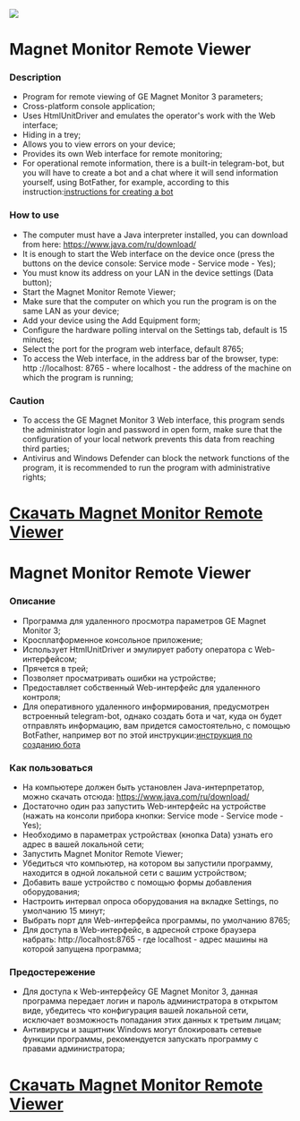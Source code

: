 ![](https://github.com/id-05/MagnetMonitorRemoteViewerServer/blob/master/images/preview.jpg)


# Magnet Monitor Remote Viewer

### Description

- Program for remote viewing of GE Magnet Monitor 3 parameters;
- Cross-platform console application;
- Uses HtmlUnitDriver and emulates the operator's work with the Web interface;
- Hiding in a trey;
- Allows you to view errors on your device;
- Provides its own Web interface for remote monitoring;
- For operational remote information, there is a built-in telegram-bot,
  but you will have to create a bot and a chat where it will send information yourself,
  using BotFather, for example, according to this instruction:[instructions for creating a bot](https://www.process.st/telegram-bot/)



### How to use

- The computer must have a Java interpreter installed, you can download from here: https://www.java.com/ru/download/
- It is enough to start the Web interface on the device once (press the buttons on the device console: Service mode - Service mode - Yes);
- You must know its address on your LAN in the device settings (Data button);
- Start the Magnet Monitor Remote Viewer;
- Make sure that the computer on which you run the program is on the same LAN as your device;
- Add your device using the Add Equipment form;
- Configure the hardware polling interval on the Settings tab, default is 15 minutes;
- Select the port for the program web interface, default 8765;
- To access the Web interface, in the address bar of the browser, type: http ://localhost: 8765 - where localhost - the address of the machine on which the program is running;


### Caution

- To access the GE Magnet Monitor 3 Web interface, this program sends the administrator login and password in open form, make sure that the configuration of your local network prevents this data from reaching third parties;
- Antivirus and Windows Defender can block the network functions of the program, it is recommended to run the program with administrative rights;

# [Скачать Magnet Monitor Remote Viewer](https://github.com/id-05/MagnetMonitorRemoteViewerServer/raw/master/out/artifacts/MagMon_jar/MagMon.jar)


# Magnet Monitor Remote Viewer

### Описание

- Программа для удаленного просмотра параметров GE Magnet Monitor 3;
- Кросплатформенное консольное приложение;
- Использует HtmlUnitDriver и эмулирует работу оператора с Web-интерфейсом;
- Прячется в трей;
- Позволяет просматривать ошибки на устройстве;
- Предоставляет собственный Web-интерфейс для удаленного контроля;
- Для оперативного удаленного информирования, предусмотрен встроенный telegram-bot,
  однако создать бота и чат, куда он будет отправлять информацию, вам придется самостоятельно,
  с помощью BotFather, например вот по этой инструкции:[инструкция по созданию бота](https://1spla.ru/blog/telegram_bot_for_mikrotik/)

### Как пользоваться
- На компьютере должен быть установлен Java-интерпретатор, можно скачать отсюда: https://www.java.com/ru/download/ 
- Достаточно один раз запустить Web-интерфейс на устройстве (нажать на консоли прибора кнопки: Service mode - Service mode - Yes);
- Необходимо в параметрах устройствах (кнопка Data) узнать его адрес в вашей локальной сети;
- Запустить Magnet Monitor Remote Viewer;
- Убедиться что компьютер, на котором вы запустили программу, находится в одной локальной сети с вашим устройством;
- Добавить ваше устройство с помощью формы добавления оборудования;
- Настроить интервал опроса оборудования на вкладке Settings, по умолчанию 15 минут;
- Выбрать порт для Web-интерфейса программы, по умолчанию 8765;
- Для доступа в Web-интерфейс, в адресной строке браузера набрать: http://localhost:8765 - где localhost - адрес машины на которой запущена программа; 

### Предостережение

- Для доступа к Web-интерфейсу GE Magnet Monitor 3, данная программа передает логин и пароль администратора в открытом виде, убедитесь что конфигурация вашей локальной сети, исключает возможность попадания этих данных к третьим лицам;  
- Антивирусы и защитник Windows могут блокировать сетевые функции программы, рекомендуется запускать программу с правами администратора;


# [Скачать Magnet Monitor Remote Viewer](https://github.com/id-05/MagnetMonitorRemoteViewerServer/raw/master/out/artifacts/MagMon_jar/MagMon.jar)